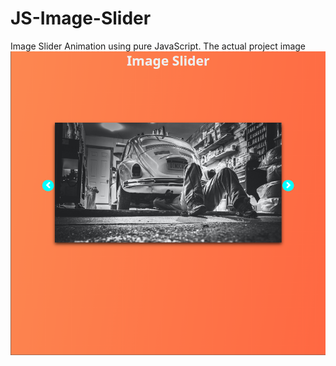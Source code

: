 # JS-Image-Slider
Image Slider Animation using pure JavaScript.
The actual project image
![](Image%20Slider/Capture.PNG)
